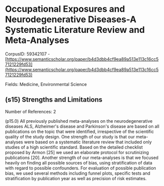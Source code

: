 # Occupational Exposures and Neurodegenerative Diseases-A Systematic Literature Review and Meta-Analyses

CorpusID: 59342107 - [https://www.semanticscholar.org/paper/b4d3dbb4cf9ea89a513e113c16cc57121229fd53](https://www.semanticscholar.org/paper/b4d3dbb4cf9ea89a513e113c16cc57121229fd53)

Fields: Medicine, Environmental Science

## (s15) Strengths and Limitations
Number of References: 2

(p15.0) All previously published meta-analyses on the neurodegenerative diseases ALS, Alzheimer's disease and Parkinson's disease are based on all publications on the topic that were identified, irrespective of the scientific quality of the study design. One strength of our study is that our meta-analyses were based on a systematic literature review that included only studies of a high scientific standard. Based on the detailed checklist proposed by Armon [25] we used an elaborate protocol for scrutinizing publications [20]. Another strength of our meta-analyses is that we focused heavily on finding all possible sources of bias, using stratification of data with regard to possible confounders. For evaluation of possible publication bias, we used several methods including funnel plots, specific tests and stratification by publication year as well as precision of risk estimates.

